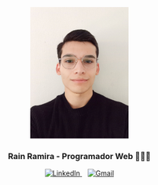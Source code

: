 <p align="center">
  <img src="https://github.com/RainRamira/RainRamira/blob/main/1694093388589.jpg?raw=true" alt="Rain Ramira" width="200" />
 <h3 align="center">Rain Ramira - Programador Web 👨🏻‍💻</h3>
</p>

<p align="center">
  <a href="https://www.linkedin.com/in/rramira/" target="_blank">
    <img src="https://content.linkedin.com/content/dam/me/business/en-us/amp/brand-site/v2/bg/LI-Bug.svg.original.svg" alt="LinkedIn" height="28px" width="56px" />
  </a>
  <span style="display:inline-block; width: 8px;"></span>
  <a href="mailto:r.sannarain@gmail.com" target="_blank">
    <img src="https://mailmeteor.com/logos/assets/PNG/Gmail_Logo_512px.png" alt="Gmail" height="23px" width="33px" />
  </a>
</p>
